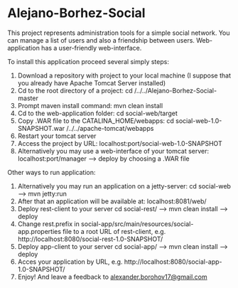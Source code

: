 # Alejano-Borhez-Social
This project represents administration tools for a simple social network.
You can manage a list of users and also a friendship between users.
Web-application has a user-friendly web-interface.

To install this application proceed several simply steps:

1. Download a repository with project to your local machine 
   (I suppose that you already have Apache Tomcat Server installed)
2. Cd to the root directory of a project: cd /../../Alejano-Borhez-Social-master
3. Prompt maven install command: mvn clean install
4. Cd to the web-application folder: cd social-web/target
5. Copy .WAR file to the CATALINA_HOME/webapps: cd social-web-1.0-SNAPSHOT.war /../../apache-tomcat/webapps
6. Restart your tomcat server
7. Access the project by URL: localhost:port/social-web-1.0-SNAPSHOT
8. Alternatively you may use a web-interface of your tomcat server: localhost:port/manager --> deploy by choosing a .WAR file

Other ways to run application:
1. Alternatively you may run an application on a jetty-server: cd social-web --> mvn jetty:run
2. After that an application will be available at: localhost:8081/web/
3. Deploy rest-client to your server cd social-rest/ --> mvn clean install --> deploy
4. Change rest.prefix in social-app/src/main/resources/social-app.properties file to a root URL of rest-client, e.g. http://localhost:8080/social-rest-1.0-SNAPSHOT/
5. Deploy app-client to your server cd social-app/ --> mvn clean install --> deploy
6. Acces your application by URL, e.g. http://localhost:8080/social-app-1.0-SNAPSHOT/
11. Enjoy! And leave a feedback to alexander.borohov17@gmail.com
